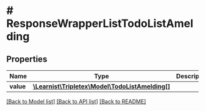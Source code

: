 # # ResponseWrapperListTodoListAmelding

## Properties

Name | Type | Description | Notes
------------ | ------------- | ------------- | -------------
**value** | [**\Learnist\Tripletex\Model\TodoListAmelding[]**](TodoListAmelding.md) |  | [optional]

[[Back to Model list]](../../README.md#models) [[Back to API list]](../../README.md#endpoints) [[Back to README]](../../README.md)
